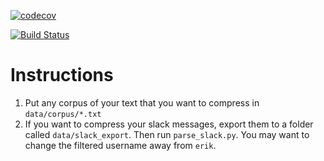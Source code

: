 [![codecov](https://codecov.io/gh/eschluntz/compress/branch/master/graph/badge.svg?token=CML5P28ELL)](https://codecov.io/gh/eschluntz/compress)

[![Build Status](https://app.travis-ci.com/eschluntz/compress.svg?branch=master)](https://app.travis-ci.com/eschluntz/compress)

# Instructions

1. Put any corpus of your text that you want to compress in `data/corpus/*.txt`
2. If you want to compress your slack messages, export them to a folder called `data/slack_export`. Then run `parse_slack.py`. You may want to change the filtered username away from `erik`.
